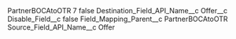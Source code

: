 <?xml version="1.0" encoding="UTF-8"?>
<CustomMetadata xmlns="http://soap.sforce.com/2006/04/metadata" xmlns:xsi="http://www.w3.org/2001/XMLSchema-instance" xmlns:xsd="http://www.w3.org/2001/XMLSchema">
    <label>PartnerBOCAtoOTR 7</label>
    <protected>false</protected>
    <values>
        <field>Destination_Field_API_Name__c</field>
        <value xsi:type="xsd:string">Offer__c</value>
    </values>
    <values>
        <field>Disable_Field__c</field>
        <value xsi:type="xsd:boolean">false</value>
    </values>
    <values>
        <field>Field_Mapping_Parent__c</field>
        <value xsi:type="xsd:string">PartnerBOCAtoOTR</value>
    </values>
    <values>
        <field>Source_Field_API_Name__c</field>
        <value xsi:type="xsd:string">Offer</value>
    </values>
</CustomMetadata>
